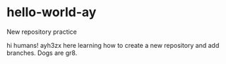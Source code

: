 # hello-world-ay
New repository practice

hi humans!
ayh3zx here learning how to create a new repository and add branches. Dogs are gr8.

